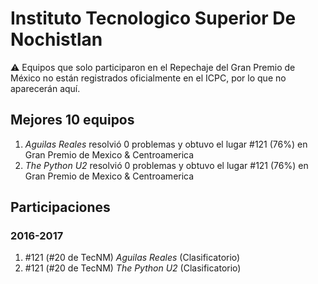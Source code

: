 # Instituto Tecnologico Superior De Nochistlan

:warning: Equipos que solo participaron en el Repechaje del Gran Premio de México no están registrados oficialmente en el ICPC, por lo que no aparecerán aquí.

## Mejores 10 equipos

1. _Aguilas Reales_ resolvió 0 problemas y obtuvo el lugar #121 (76%) en Gran Premio de Mexico & Centroamerica
1. _The Python U2_ resolvió 0 problemas y obtuvo el lugar #121 (76%) en Gran Premio de Mexico & Centroamerica

## Participaciones

### 2016-2017

1. #121 (#20 de TecNM) _Aguilas Reales_ (Clasificatorio)
1. #121 (#20 de TecNM) _The Python U2_ (Clasificatorio)



